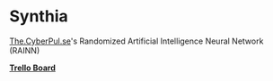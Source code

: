 # Synthia

[The.CyberPul.se](http://The.CyberPul.se)'s Randomized Artificial Intelligence Neural Network (RAINN)

**[Trello Board](https://trello.com/b/CWghudoS/synthia)**
